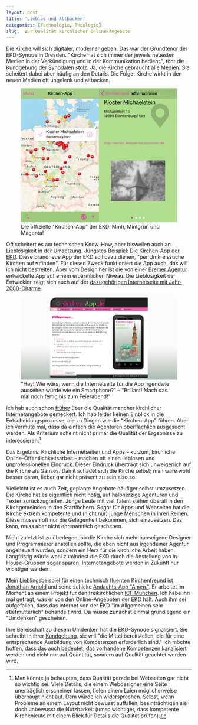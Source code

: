 ```yaml
---
layout: post
title: 'Lieblos und Altbacken'
categories: [Technologie, Theologie]
slug:  Zur Qualität kirchlicher Online-Angebote
---
```


Die Kirche will sich digitaler, moderner geben. Das war der Grundtenor der EKD-Synode in Dresden. "Kirche hat sich immer der jeweils neuesten Medien in der Verkündigung und in der Kommunikation bedient.", tönt die [Kundgebung der Synodalen](http://ekd.de/synode2014/schwerpunktthema/beschluss_kundgebung.html) stolz. Ja, die Kirche gebraucht alle Medien. Sie scheitert dabei aber häufig an den Details. Die Folge: Kirche wirkt in den neuen Medien oft ungelenk und altbacken.

<figure><img src='/images/kirchenapp.png' /><figcaption>Die offizielle "Kirchen-App" der EKD. Mmh, Mintgrün und Magenta!</figcaption></figure>

Oft scheitert es am technischen Know-How, aber bisweilen auch an Lieblosigkeit in der Umsetzung. Jüngstes Beispiel: Die [Kirchen-App der EKD](http://www.ekd.de/kirchenapp/). Diese brandneue App der EKD soll dazu dienen, "per Umkreissuche Kirchen aufzufinden". Für diesen Zweck funktioniert die App auch, das will ich nicht bestreiten. Aber vom Design her ist die von einer [Bremer Agentur](http://www.neusta-ms.de) entwickelte App auf einem erbärmlichen Niveau. Die Lieblosigkeit der Entwickler zeigt sich auch auf der [dazugehörigen Internetseite mit Jahr-2000-Charme](http://www.ekd.de/kirchenapp/).

<figure><img src='/images/kirchenapp-de.png' /><figcaption>"Hey! Wie wärs, wenn die Internetseite für die App irgendwie aussehen würde wie ein Smartphone?" – "Brillant! Mach das mal noch fertig bis zum Feierabend!"</figcaption></figure>

Ich hab auch schon [früher](http://moehrenzahn.de/bigs-online/) über die Qualität mancher kirchlicher Internetangebote gemeckert. Ich hab leider keinen Einblick in die Entscheidungsprozesse, die zu Dingen wie die "Kirchen-App" führen. Aber ich vermute mal, dass da einfach die Agenturen oberflächlich ausgesucht werden. Als Kriterium scheint nicht primär die Qualität der Ergebnisse zu interessieren.[^3]

[^3]: Man könnte ja behaupten, dass Qualität gerade bei Webseiten gar nicht so wichtig sei. Viele Details, die einem Webdesigner eine Seite unerträglich erscheinen lassen, fielen einem Laien möglicherweise überhaupt nicht auf. Dem würde ich widersprechen. Selbst, wenn Probleme an einem Layout nicht bewusst auffallen, beeinträchtigen sie doch unbewusst die Nutzbarkeit (umso wichtiger, dass kompetente Kirchenleute mit einem Blick für Details die Qualität prüfen).

Das Ergebnis: Kirchliche Internetseiten und Apps – kurzum, kirchliche Online-Öffentlichkeitsarbeit – machen oft einen lieblosen und unprofessionellen Eindruck. Dieser Eindruck überträgt sich unweigerlich auf die Kirche als Ganzes. Damit schadet sich die Kirche selbst; man wäre wohl besser daran, lieber gar nicht präsent zu sein also so.

Vielleicht ist es auch Zeit, geplante Angebote häufiger selbst umzusetzen. Die Kirche hat es eigentlich nicht nötig, auf halbherzige Agenturen und Texter zurückzugreifen. Junge Leute mit viel Talent stehen überall in den Kirchgemeinden in den Startlöchern. Sogar für Apps und Webseiten hat die Kirche extrem kompetente und (nicht nur) junge Menschen in ihren Reihen. Diese müssen oft nur die Gelegenheit bekommen, sich einzusetzen. Das kann, muss aber nicht ehrenamtlich geschehen.

Nicht zuletzt ist zu überlegen, ob die Kirche sich mehr hauseigene Designer und Programmierer anstellen sollte, die eben nicht aus irgendeiner Agentur angeheuert wurden, sondern ein Herz für die kirchliche Arbeit haben. Langfristig würde wohl zumindest die EKD durch die Anstellung von In-House-Gruppen sogar sparen. Internetangebote werden in Zukunft nur wichtiger werden.

Mein Lieblingsbeispiel für einen technisch fluenten Kirchenfreund ist [Jonathan Arnold](https://twitter.com/servusjon) und seine schicke [Andachts-App "Amen."](https://itunes.apple.com/de/app/amen./id656198091?mt=8). Er arbeitet im Moment an einem Projekt für den freikirchlichen [ICF München](https://www.icf-muenchen.de). Ich habe ihn mal gefragt, was er von den Online-Angeboten der EKD hält. Auch ihm sei aufgefallen, dass das Internet von der EKD "im Allgemeinen sehr stiefmütterlich" behandelt wird. Da müsse zunächst einmal grundlegend ein "Umdenken" geschehen. 

Ihre Bereischaft zu diesem Umdenken hat die EKD-Synode signalisiert. Sie schreibt in ihrer [Kundgebung](http://ekd.de/synode2014/schwerpunktthema/beschluss_kundgebung.html), sie will "die Mittel bereitstellen, die für eine entsprechende Ausbildung von Kompetenzen erforderlich sind." Ich möchte hoffen, dass das auch bedeutet, das vorhandene Kompetenzen kanalisiert werden und nicht nur auf Quantität, sondern auf Qualität geachtet werden wird.